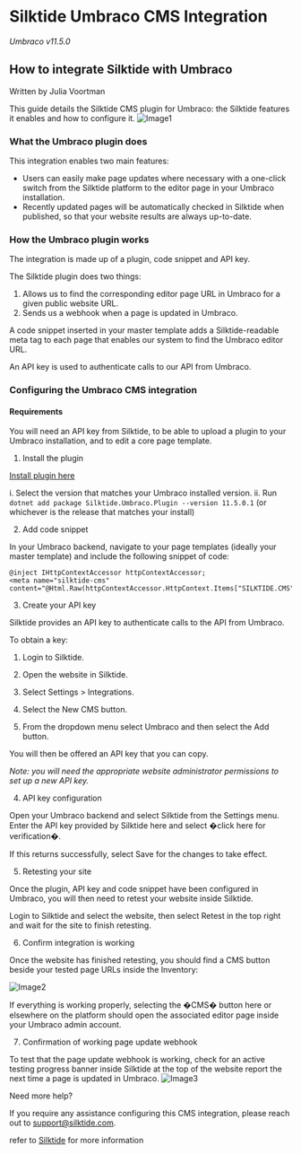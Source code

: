 # Silktide Umbraco CMS Integration

_Umbraco v11.5.0_

## How to integrate Silktide with Umbraco
Written by Julia Voortman

This guide details the Silktide CMS plugin for Umbraco: the Silktide features it enables and how to configure it.
![Image1](https://silktide-487cc78569db.intercom-attachments-7.com/i/o/765227120/7e1082c881fc55220e0b1e4a/8cc23bfec1090fdaea8919e6c7777e6d)

### What the Umbraco plugin does

This integration enables two main features:

- Users can easily make page updates where necessary with a one-click switch from the Silktide platform to the editor page in your Umbraco installation.
- Recently updated pages will be automatically checked in Silktide when published, so that your website results are always up-to-date.

### How the Umbraco plugin works

The integration is made up of a plugin, code snippet and API key.

The Silktide plugin does two things:

1. Allows us to find the corresponding editor page URL in Umbraco for a given public website URL.
2. Sends us a webhook when a page is updated in Umbraco.

A code snippet inserted in your master template adds a Silktide-readable meta tag to each page that enables our system to find the Umbraco editor URL.

An API key is used to authenticate calls to our API from Umbraco.

### Configuring the Umbraco CMS integration

#### Requirements

You will need an API key from Silktide, to be able to upload a plugin to your Umbraco installation, and to edit a core page template.

1. Install the plugin

[Install plugin here](https://www.nuget.org/packages/silktide.umbraco.plugin/)

 i. Select the version that matches your Umbraco installed version.
 ii. Run `dotnet add package Silktide.Umbraco.Plugin --version 11.5.0.1`  (or whichever is the release that matches your install)

2. Add code snippet

In your Umbraco backend, navigate to your page templates (ideally your master template) and include the following snippet of code:

```
@inject IHttpContextAccessor httpContextAccessor;
<meta name="silktide-cms" content="@Html.Raw(httpContextAccessor.HttpContext.Items["SILKTIDE.CMS"])">
```

3. Create your API key

Silktide provides an API key to authenticate calls to the API from Umbraco.

To obtain a key:

1. Login to Silktide.

2. Open the website in Silktide.

3. Select Settings > Integrations.

4. Select the New CMS button.

5. From the dropdown menu select Umbraco and then select the Add button.


You will then be offered an API key that you can copy.

_Note: you will need the appropriate website administrator permissions to set up a new API key._


4. API key configuration

Open your Umbraco backend and select Silktide from the Settings menu. Enter the API key provided by Silktide here and select �click here for verification�.


If this returns successfully, select Save for the changes to take effect.


5. Retesting your site

Once the plugin, API key and code snippet have been configured in Umbraco, you will then need to retest your website inside Silktide.



Login to Silktide and select the website, then select Retest in the top right and wait for the site to finish retesting.


6. Confirm integration is working

Once the website has finished retesting, you should find a CMS button beside your tested page URLs inside the Inventory:

 ![Image2](https://silktide-487cc78569db.intercom-attachments-7.com/i/o/765227132/bec279ababe7ed0ea10b2677/efc31caef6b894f76ee88e35cdf68519)

If everything is working properly, selecting the �CMS� button here or elsewhere on the platform should open the associated editor page inside your Umbraco admin account.


7. Confirmation of working page update webhook

To test that the page update webhook is working, check for an active testing progress banner inside Silktide at the top of the website report the next time a page is updated in Umbraco.
![Image3](https://silktide-487cc78569db.intercom-attachments-7.com/i/o/765227143/09f4f08dfaf0e78aa8ba5ae8/0a2c23d146413eefb6bc38039c9ceb22)

Need more help?

If you require any assistance configuring this CMS integration, please reach out to [support@silktide.com](support@silktide.com).

refer to [Silktide](https://help.silktide.com/en/articles/8020884-how-to-integrate-silktide-with-umbraco) for more information
